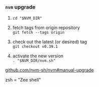 ### `nvm` upgrade


1. `cd "$NVM_DIR"`

2. fetch tags from origin repository<br>
    `git fetch --tags origin`

3. check out the latest (or desired) tag<br>
    `git checkout v0.39.1`

4. activate the new version<br>
    `. "$NVM_DIR/nvm.sh"`

[github.com/nvm-sh/nvm#manual-upgrade](https://github.com/nvm-sh/nvm#manual-upgrade)

<aside class="notes">
zsh = "Zee shell"
</aside>
